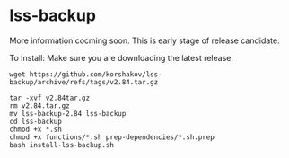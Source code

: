 # lss-backup

More information cocming soon. This is early stage of release candidate.

To Install:
Make sure you are downloading the latest release.
```
wget https://github.com/korshakov/lss-backup/archive/refs/tags/v2.84.tar.gz
```
```
tar -xvf v2.84tar.gz
rm v2.84.tar.gz
mv lss-backup-2.84 lss-backup
cd lss-backup
chmod +x *.sh
chmod +x functions/*.sh prep-dependencies/*.sh.prep
bash install-lss-backup.sh
```
